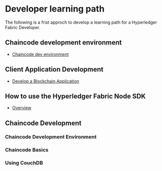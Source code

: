# Developer learning path
The following is a frist approch to develop a learning path for a Hyperledger Fabric Developer.

## Chaincode development environment
- [Chaincode dev environment](./chaincodeDevEnv.md)


## Client Application Development
- [Develop a Blockchain Application](./developAnApplication.md)

## How to use the Hyperledger Fabric Node SDK
- [Overview](./nodeSdk/index.md)
 
## Chaincode Development

### Chaincode Development Environment

### Chaincode Basics

### Using CouchDB



